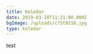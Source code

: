 ```yaml
---
title: Koledar
date: 2019-03-18T11:21:00.000Z
bgImage: /uploads/c75t9216.jpg
type: koledar
---
```

test
